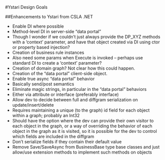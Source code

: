 #Ystari Design Goals

##Enhancements to Ystari from CSLA .NET

* Enable DI where possible
 * Method-level DI in server-side “data portal”
  * Though I wonder if we couldn’t just always provide the DP_XYZ methods with a ‘context’ parameter, and have that object created via DI using ctor or property based injection?
 * Creation of business rule instances
  * Also need some params when Execute is invoked – perhaps use standard DI to create a ‘context’ parameter?
 * Creation of domain graph? Not clear how this could happen.
 * Creation of the “data portal” client-side object.
* Enable true async “data portal” behavior
 * Basically send/post semantics
* Eliminate magic strings, in particular in the “data portal” behaviors
 * Either via attribute or interface (preferably interface)
* Allow dev to decide between full and diffgram serialization on update/insert/delete
 * Requires maintaining a unique (to the graph) id field for each object within a graph; probably an Int32
 * Should have the option where the dev can provide their own visitor to each object in the graph, or a way of overriding the behavior of each object in the graph as it is visited, so it is possible for the dev to control which fields are included in the diffgram
* Don’t serialize fields if they contain their default value
* Remove Save/SaveAsync from BusinessBase type base classes and just allow/use extension methods to implement such methods on objects


